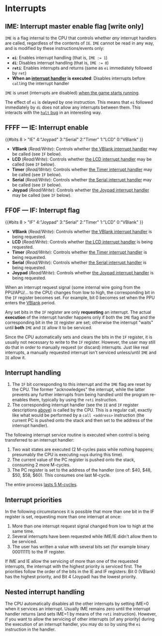 # Interrupts

## IME: Interrupt master enable flag \[write only\]

`IME` is a flag internal to the CPU that controls whether *any* interrupt handlers are called, regardless of the contents of `IE`.
`IME` cannot be read in any way, and is modified by these instructions/events only:

- **`ei`**: Enables interrupt handling (that is, `IME := 1`)
- **`di`**: Disables interrupt handling (that is, `IME := 0`)
- **`reti`**: Enables interrupts and returns (same as `ei` immediately followed by `ret`)
- **When an [interrupt handler](<#Interrupt handling>) is executed**: Disables interrupts before `call`ing the interrupt handler

`IME` is unset (interrupts are disabled) [when the game starts running](<#0100-0103 — Entry point>).

The effect of `ei` is delayed by one instruction. This means that `ei`
followed immediately by `di` does not allow any interrupts between them.
This interacts with the [`halt` bug](<#halt bug>) in an interesting way.

## FFFF — IE: Interrupt enable

{{#bits 8 >
  "IE" 4:"Joypad" 3:"Serial" 2:"Timer" 1:"LCD" 0:"VBlank"
}}

- **VBlank** (*Read/Write*): Controls whether [the VBlank interrupt handler](<#INT $40 — VBlank interrupt>) may be called (see `IF` below).
- **LCD** (*Read/Write*): Controls whether [the LCD interrupt handler](<#INT $48 — STAT interrupt>) may be called (see `IF` below).
- **Timer** (*Read/Write*): Controls whether [the Timer interrupt handler](<#INT $50 — Timer interrupt>) may be called (see `IF` below).
- **Serial** (*Read/Write*): Controls whether [the Serial interrupt handler](<#INT $58 — Serial interrupt>) may be called (see `IF` below).
- **Joypad** (*Read/Write*): Controls whether [the Joypad interrupt handler](<#INT $60 — Joypad interrupt>) may be called (see `IF` below).

## FF0F — IF: Interrupt flag

{{#bits 8 >
  "IF" 4:"Joypad" 3:"Serial" 2:"Timer" 1:"LCD" 0:"VBlank"
}}

- **VBlank** (*Read/Write*): Controls whether [the VBlank interrupt handler](<#INT $40 — VBlank interrupt>) is being requested.
- **LCD** (*Read/Write*): Controls whether [the LCD interrupt handler](<#INT $48 — STAT interrupt>) is being requested.
- **Timer** (*Read/Write*): Controls whether [the Timer interrupt handler](<#INT $50 — Timer interrupt>) is being requested.
- **Serial** (*Read/Write*): Controls whether [the Serial interrupt handler](<#INT $58 — Serial interrupt>) is being requested.
- **Joypad** (*Read/Write*): Controls whether [the Joypad interrupt handler](<#INT $60 — Joypad interrupt>) is being requested.

When an interrupt request signal (some internal wire going from the PPU/APU/... to the CPU) changes from low to high, the corresponding bit in the `IF` register becomes set.
For example, bit 0 becomes set when the PPU enters the [VBlank](<#PPU modes>) period.

Any set bits in the `IF` register are only **requesting** an interrupt.
The actual **execution** of the interrupt handler happens only if both the `IME` flag and the corresponding bit in the `IE` register are set; otherwise the
interrupt "waits" until **both** `IME` and `IE` allow it to be serviced.

Since the CPU automatically sets and clears the bits in the `IF` register, it
is usually not necessary to write to the `IF` register. However, the user
may still do that in order to manually request (or discard) interrupts.
Just like real interrupts, a manually requested interrupt isn't serviced
unless/until `IME` and `IE` allow it.

## Interrupt handling

1. The `IF` bit corresponding to this interrupt and the `IME` flag are reset by the CPU.
The former "acknowledges" the interrupt, while the latter prevents any further interrupts
from being handled until the program re-enables them, typically by using the `reti` instruction.
2. The corresponding interrupt handler (see the `IE` and `IF` register descriptions [above](<#FFFF — IE: Interrupt enable>)) is
called by the CPU. This is a regular call, exactly like what would be performed by a `call <address>` instruction (the current PC is pushed onto the stack
and then set to the address of the interrupt handler).

The following interrupt service routine is executed when control is being transferred to an interrupt handler:

1. Two wait states are executed (2 M-cycles pass while nothing happens; presumably the CPU is executing `nop`s during this time).
2. The current value of the PC register is pushed onto the stack, consuming 2 more M-cycles.
3. The PC register is set to the address of the handler (one of: $40, $48, $50, $58, $60).
This consumes one last M-cycle.

The entire process [lasts 5 M-cycles](https://gist.github.com/SonoSooS/c0055300670d678b5ae8433e20bea595#user-content-isr-and-nmi).

## Interrupt priorities

In the following circumstances it is possible that more than one bit in the IF register is set, requesting more than one interrupt at once:

1. More than one interrupt request signal changed from low to high at the same time.
2. Several interrupts have been requested while IME/IE didn't allow them to be serviced.
3. The user has written a value with several bits set (for example binary 00011111) to the IF register.

If IME and IE allow the servicing of more than one of the
requested interrupts, the interrupt with the highest priority
is serviced first. The priorities follow the order of the bits in the IE
and IF registers: Bit 0 (VBlank) has the highest priority, and Bit 4
(Joypad) has the lowest priority.

## Nested interrupt handling

The CPU automatically disables all the other interrupts by setting IME=0
when it services an interrupt. Usually IME remains zero until the
interrupt handler returns (and sets IME=1 by means of the `reti` instruction).
However, if you want to allow the servicing of other interrupts (of any priority)
during the execution of an interrupt handler, you may do so by using the
`ei` instruction in the handler.

